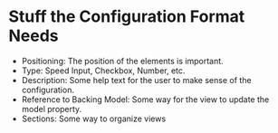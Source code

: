 Stuff the Configuration Format Needs
====================================

* Positioning: The position of the elements is important.
* Type: Speed Input, Checkbox, Number, etc.
* Description: Some help text for the user to make sense of the configuration.
* Reference to Backing Model: Some way for the view to update the model property.
* Sections: Some way to organize views

